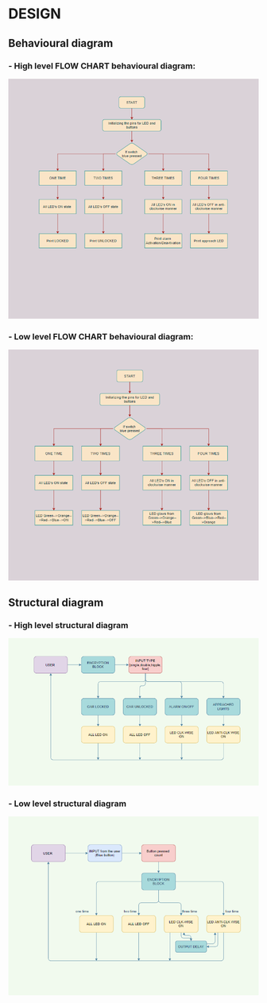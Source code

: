 # DESIGN
## Behavioural diagram
### -  High level FLOW CHART behavioural diagram:
![HLFCBD](https://raw.githubusercontent.com/Vartik-Vats/Module3_Group-43/main/2_BiCom%20System/5_ImagesAndVideos/HLFCBD.png)

### -  Low level FLOW CHART behavioural diagram:
![LLFCBD](https://raw.githubusercontent.com/Vartik-Vats/Module3_Group-43/main/2_BiCom%20System/5_ImagesAndVideos/LLFCBD.png)

## Structural diagram
### - High level structural diagram
![HLSD](https://raw.githubusercontent.com/Vartik-Vats/Module3_Group-43/main/2_BiCom%20System/5_ImagesAndVideos/LLSD.png)

### - Low level structural diagram
![LLSD](https://raw.githubusercontent.com/Vartik-Vats/Module3_Group-43/main/2_BiCom%20System/5_ImagesAndVideos/Screenshot%20(130).png)
